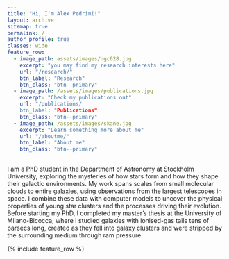 ```yaml
---
title: "Hi, I'm Alex Pedrini!"
layout: archive
sitemap: true
permalink: /
author_profile: true
classes: wide
feature_row:
  - image_path: assets/images/ngc628.jpg
    excerpt: "you may find my research interests here"
    url: "/research/"
    btn_label: "Research"
    btn_class: "btn--primary"
  - image_path: /assets/images/publications.jpg
    excerpt: "Check my publications out"
    url: "/publications/
    btn_label: "Publications"
    btn_class: "btn--primary"
  - image_path: /assets/images/skane.jpg
    excerpt: "Learn something more about me"
    url: "/aboutme/"
    btn_label: "About me"
    btn_class: "btn--primary"
---
```


I am a PhD student in the Department of Astronomy at Stockholm University, exploring the mysteries of how stars form and how they shape their galactic environments.
My work spans scales from small molecular clouds to entire galaxies, using observations from the largest telescopes in space.
I combine these data with computer models to uncover the physical properties of young star clusters and the processes driving their evolution. Before starting my PhD, I completed my master’s thesis at the University of Milano-Bicocca, where I studied galaxies with ionised-gas tails tens of parsecs long, created as they fell into galaxy clusters and were stripped by the surrounding medium through ram pressure.


{% include feature_row %}